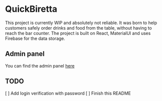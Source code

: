 # QuickBiretta

This project is currently WIP and absolutely not reliable. It was born to help customers safely order drinks and food from the table, without having to reach the bar counter.
The project is built on React, MaterialUI and uses Firebase for the data storage.

## Admin panel

You can find the admin panel [here](https://github.com/montali/manu)

## TODO

[ ] Add login verification with password
[ ] Finish this README
